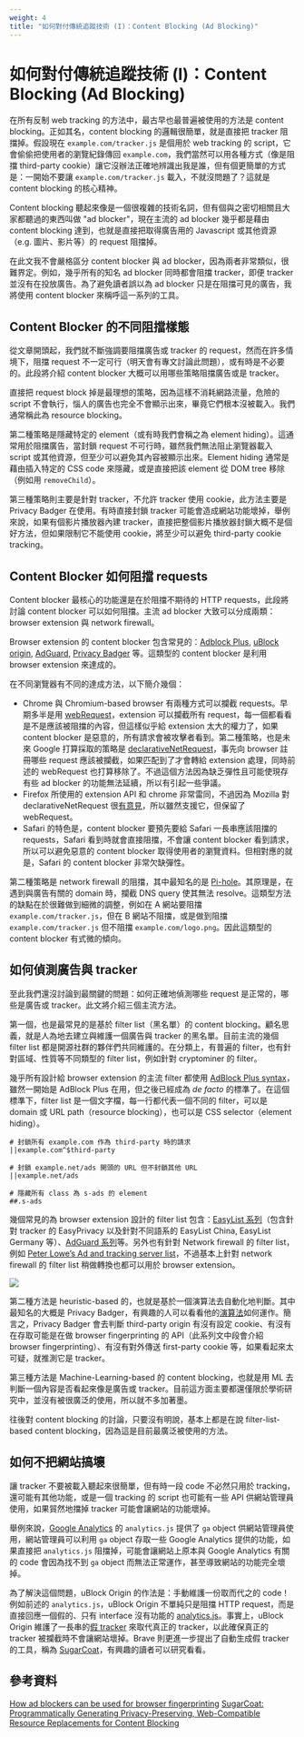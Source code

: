 ```yaml
---
weight: 4
title: "如何對付傳統追蹤技術 (I)：Content Blocking (Ad Blocking)"
---
```


# 如何對付傳統追蹤技術 (I)：Content Blocking (Ad Blocking)
在所有反制 web tracking 的方法中，最古早也最普遍被使用的方法是 content blocking。正如其名，content blocking 的邏輯很簡單，就是直接把 tracker 阻擋掉。假設現在 `example.com/tracker.js` 是個用於 web tracking 的 script，它會偷偷把使用者的瀏覽紀錄傳回 `example.com`，我們當然可以用各種方式（像是阻擋 third-party cookie）讓它沒辦法正確地辨識出我是誰，但有個更簡單的方式是：一開始不要讓 `example.com/tracker.js` 載入，不就沒問題了？這就是 content blocking 的核心精神。

Content blocking 聽起來像是一個很複雜的技術名詞，但有個與之密切相關且大家都聽過的東西叫做 "ad blocker"，現在主流的 ad blocker 幾乎都是藉由 content blocking 達到，也就是直接把取得廣告用的 Javascript 或其他資源（e.g. 圖片、影片等）的 request 阻擋掉。

在此文我不會嚴格區分 content blocker 與 ad blocker，因為兩者非常類似，很難界定。例如，幾乎所有的知名 ad blocker 同時都會阻擋 tracker，即便 tracker 並沒有在投放廣告。為了避免讀者誤以為 ad blocker 只是在阻擋可見的廣告，我將使用 content blocker 來稱呼這一系列的工具。

## Content Blocker 的不同阻擋樣態
從文章開頭起，我們就不斷強調要阻擋廣告或 tracker 的 request，然而在許多情境下，阻擋 request 不一定可行（明天會有專文討論此問題），或有時是不必要的。此段將介紹 content blocker 大概可以用哪些策略阻擋廣告或是 tracker。

直接把 request block 掉是最理想的策略，因為這樣不消耗網路流量，危險的 script 不會執行，惱人的廣告也完全不會顯示出來，畢竟它們根本沒被載入。我們通常稱此為 resource blocking。

第二種策略是隱藏特定的 element（或有時我們會稱之為 element hiding）。這通常用於阻擋廣告，當封鎖 request 不可行時，雖然我們無法阻止瀏覽器載入 script 或其他資源，但至少可以避免其內容被顯示出來。Element hiding 通常是藉由插入特定的 CSS code 來隱藏，或是直接把該 element 從 DOM tree 移除（例如用 `removeChild`）。

第三種策略則主要是針對 tracker，不允許 tracker 使用 cookie，此方法主要是 Privacy Badger 在使用。有時直接封鎖 tracker 可能會造成網站功能壞掉，舉例來說，如果有個影片播放器內建 tracker，直接把整個影片播放器封鎖大概不是個好方法，但如果限制它不能使用 cookie，將至少可以避免 third-party cookie tracking。

## Content Blocker 如何阻擋 requests
Content blocker 最核心的功能還是在於阻擋不期待的 HTTP requests，此段將討論 content blocker 可以如何阻擋。主流 ad blocker 大致可以分成兩類：browser extension 與 network firewall。

Browser extension 的 content blocker 包含常見的：[Adblock Plus](https://adblockplus.org/), [uBlock origin](https://ublockorigin.com/), [AdGuard](https://adguard.com/en/welcome.html), [Privacy Badger](https://privacybadger.org/) 等。這類型的 content blocker 是利用 browser extension 來達成的。

在不同瀏覽器有不同的達成方法，以下簡介幾個：
- Chrome 與 Chromium-based browser 有兩種方式可以攔截 requests。早期多半是用 [webRequest](https://developer.chrome.com/docs/extensions/reference/webRequest/)，extension 可以攔截所有 request，每一個都看看是不是應該被阻擋的內容，但這樣似乎給 extension 太大的權力了，如果 content blocker 是惡意的，所有請求會被攻擊者看到。第二種策略，也是未來 Google 打算採取的策略是 [declarativeNetRequest](https://developer.chrome.com/docs/extensions/reference/declarativeNetRequest/)，事先向 browser 註冊哪些 request 應該被攔截，如果匹配到了才會轉給 extension 處理，同時前述的 webRequest 也打算移除了。不過這個方法因為缺乏彈性且可能使現存有些 ad blocker 的功能無法延續，所以有引起一些爭議。
- Firefox 所使用的 extension API 和 chrome 非常雷同，不過因為 Mozilla 對 declarativeNetRequest 很[有意見](https://blog.mozilla.org/addons/2022/05/18/manifest-v3-in-firefox-recap-next-steps/)，所以雖然支援它，但保留了 webRequest。
- Safari 的特色是，content blocker 要預先要給 Safari 一長串應該阻擋的 requests，Safari 看到時就會直接阻擋，不會讓 content blocker 看到請求，所以可以避免惡意的 content blocker 取得使用者的瀏覽資料。但相對應的就是，Safari 的 content blocker 非常欠缺彈性。

第二種策略是 network firewall 的阻擋，其中最知名的是 [Pi-hole](https://pi-hole.net/)。其原理是，在遇到與廣告有關的 domain 時，攔截 DNS query 使其無法 resolve。這類型方法的缺點在於很難做到細微的調整，例如在 A 網站要阻擋 `example.com/tracker.js`，但在 B 網站不阻擋，或是做到阻擋 `example.com/tracker.js` 但不阻擋 `example.com/logo.png`。因此這類型的 content blocker 有式微的傾向。


## 如何偵測廣告與 tracker
至此我們還沒討論到最關鍵的問題：如何正確地偵測哪些 request 是正常的，哪些是廣告或 tracker。此文將介紹三個主流方法。

第一個，也是最常見的是基於 filter list（黑名單）的 content blocking。顧名思義，就是人為地去建立與維護一個廣告與 tracker 的黑名單。目前主流的幾個 filter list 都是開源社群的夥伴們共同維護的。在分類上，有普遍的 filter，也有針對區域、性質等不同類型的 filter list，例如針對 cryptominer 的 filter。

幾乎所有設計給 browser extension 的主流 filter 都使用 [AdBlock Plus syntax](https://help.eyeo.com/en/adblockplus/how-to-write-filters)，雖然一開始是 AdBlock Plus 在用，但之後已經成為 *de facto* 的標準了。在這個標準下，filter list 是一個文字檔，每一行都代表一個不同的 filter，可以是 domain 或 URL path（resource blocking），也可以是 CSS selector（element hiding）。

```
# 封鎖所有 example.com 作為 third-party 時的請求
||example.com^$third-party

# 封鎖 example.net/ads 開頭的 URL 但不封鎖其他 URL
||example.net/ads

# 隱藏所有 class 為 s-ads 的 element
##.s-ads
```

幾個常見的為 browser extension 設計的 filter list 包含：[EasyList 系列](https://easylist.to/)（包含針對 tracker 的 EasyPrivacy 以及針對不同語系的 EasyList China, EasyList Germany 等）、[AdGuard 系列](https://kb.adguard.com/en/general/adguard-ad-filters)等。另外也有針對 Network firewall 的 filter list，例如 [Peter Lowe’s Ad and tracking server list](https://pgl.yoyo.org/adservers/)，不過基本上針對 network firewall 的 filter list 稍做轉換也都可以用於 browser extension。

![](/images/ublock-origin-filter-lists.png)

第二種方法是 heuristic-based 的，也就是基於一個演算法去自動化地判斷。其中最知名的大概是 Privacy Badger，有興趣的人可以看看他的[演算法](https://github.com/EFForg/privacybadger/blob/master/doc/DESIGN-AND-ROADMAP.md)如何運作。簡言之，Privacy Badger 會去判斷 third-party origin 有沒有設定 cookie、有沒有在存取可能是在做 browser fingerprinting 的 API（此系列文中段會介紹 browser fingerprinting）、有沒有對外傳送 first-party cookie 等，如果看起來太可疑，就推測它是 tracker。

第三種方法是 Machine-Learning-based 的 content blocking，也就是用 ML 去判斷一個內容是否看起來像是廣告或 tracker。目前這方面主要都還僅限於學術研究中，並沒有被很廣泛的使用，所以就不多加著墨。

往後對 content blocking 的討論，只要沒有明說，基本上都是在說 filter-list-based content blocking，因為這是目前最廣泛被使用的方法。

## 如何不把網站搞壞
讓 tracker 不要被載入聽起來很簡單，但有時一段 code 不必然只用於 tracking，還可能有其他功能，或是一個 tracking 的 script 也可能有一些 API 供網站管理員使用，如果貿然地擋掉 tracker 可能會讓網站的功能壞掉。

舉例來說，[Google Analytics](https://developers.google.com/analytics/devguides/collection/analyticsjs/ga-object-methods-reference) 的 `analytics.js` 提供了 `ga` object 供網站管理員使用，網站管理員可以利用 `ga` object 存取一些 Google Analytics 提供的功能，如果直接把 `analytics.js` 阻擋掉，可能會讓網站上原本與 Google Analytics 有關的 code 會因為找不到 `ga` object 而無法正常運作，甚至導致網站的功能完全壞掉。

為了解決這個問題，uBlock Origin 的作法是：手動維護一份取而代之的 code！例如前述的 `analytics.js`，uBlock Origin 不單純只是阻擋 HTTP request，而是直接回應一個假的、只有 interface 沒有功能的 [analytics.js](https://github.com/gorhill/uBlock/blob/master/src/web_accessible_resources/google-analytics_analytics.js)。事實上，uBlock Origin 維護了一長串的[假 tracker](https://github.com/gorhill/uBlock/tree/master/src/web_accessible_resources) 來取代真正的 tracker，以此確保真正的 tracker 被攔截時不會讓網站壞掉。Brave 則更進一步提出了自動生成假 tracker 的工具，稱為 [SugarCoat](https://brave.com/privacy-updates/12-sugarcoat/)，有興趣的讀者可以研究看看。


## 參考資料
[How ad blockers can be used for browser fingerprinting](https://fingerprint.com/blog/ad-blocker-fingerprinting/)
[SugarCoat: Programmatically Generating Privacy-Preserving, Web-Compatible Resource Replacements for Content Blocking](https://brave.com/research/files/sugarcoat-ccs-2021.pdf)